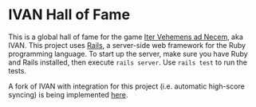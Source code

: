 # IVAN Hall of Fame

This is a global hall of fame for the game [Iter Vehemens ad Necem][1], aka
IVAN. This project uses [Rails][3], a server-side web framework for the Ruby
programming language. To start up the server, make sure you have Ruby and Rails
installed, then execute `rails server`. Use `rails test` to run the tests.

A fork of IVAN with integration for this project (i.e. automatic high-score
syncing) is being implemented [here][2].

[1]: https://github.com/Attnam/ivan
[2]: https://github.com/emlai/ivan/tree/global-hall-of-fame
[3]: https://rubyonrails.org
